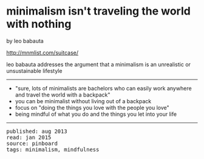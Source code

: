# minimalism isn't traveling the world with nothing

by leo babauta

http://mnmlist.com/suitcase/

leo babauta addresses the argument that a minimalism is an unrealistic or unsustainable lifestyle

---

- "sure, lots of minimalists are bachelors who can easily work anywhere and travel the world with a backpack"
- you can be minimalist without living out of a backpack
- focus on "doing the things you love with the people you love"
- being mindful of what you do and the things you let into your life

---

<pre>
published: aug 2013
read: jan 2015
source: pinboard
tags: minimalism, mindfulness
</pre>
